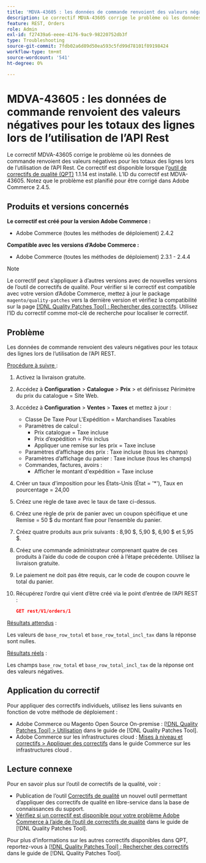 ```yaml
---
title: 'MDVA-43605 : les données de commande renvoient des valeurs négatives pour les totaux des lignes lors de l’utilisation de l’API Rest'
description: Le correctif MDVA-43605 corrige le problème où les données de commande renvoient des valeurs négatives pour les totaux des lignes lors de l’utilisation de l’API Rest. Ce correctif est disponible lorsque l’[Outil de correctifs de la qualité (QPT)](https://experienceleague.adobe.com/fr/docs/commerce-operations/tools/quality-patches-tool/quality-patches-tool-to-self-serve-quality-patches) 1.1.14 est installé. L’ID du correctif est MDVA-43605. Notez que le problème est planifié pour être corrigé dans Adobe Commerce 2.4.5.
feature: REST, Orders
role: Admin
exl-id: f27439a6-eeee-4176-9ac9-98220752db3f
type: Troubleshooting
source-git-commit: 7fdb02a6d89d50ea593c5fd99d78101f89198424
workflow-type: tm+mt
source-wordcount: '541'
ht-degree: 0%

---
```


# MDVA-43605 : les données de commande renvoient des valeurs négatives pour les totaux des lignes lors de l’utilisation de l’API Rest

Le correctif MDVA-43605 corrige le problème où les données de commande renvoient des valeurs négatives pour les totaux des lignes lors de l’utilisation de l’API Rest. Ce correctif est disponible lorsque l’[outil de correctifs de qualité (QPT)](https://experienceleague.adobe.com/fr/docs/commerce-operations/tools/quality-patches-tool/quality-patches-tool-to-self-serve-quality-patches) 1.1.14 est installé. L’ID du correctif est MDVA-43605. Notez que le problème est planifié pour être corrigé dans Adobe Commerce 2.4.5.

## Produits et versions concernés

**Le correctif est créé pour la version Adobe Commerce :**

* Adobe Commerce (toutes les méthodes de déploiement) 2.4.2

**Compatible avec les versions d’Adobe Commerce :**

* Adobe Commerce (toutes les méthodes de déploiement) 2.3.1 - 2.4.4

>[!NOTE]
>
>Le correctif peut s’appliquer à d’autres versions avec de nouvelles versions de l’outil de correctifs de qualité. Pour vérifier si le correctif est compatible avec votre version d’Adobe Commerce, mettez à jour le package `magento/quality-patches` vers la dernière version et vérifiez la compatibilité sur la page [[!DNL Quality Patches Tool] : Rechercher des correctifs](https://experienceleague.adobe.com/fr/docs/commerce-operations/tools/quality-patches-tool/quality-patches-tool-to-self-serve-quality-patches). Utilisez l’ID du correctif comme mot-clé de recherche pour localiser le correctif.

## Problème

Les données de commande renvoient des valeurs négatives pour les totaux des lignes lors de l’utilisation de l’API REST.

<u>Procédure à suivre </u> :

1. Activez la livraison gratuite.
1. Accédez à **Configuration** > **Catalogue** > **Prix** > et définissez Périmètre du prix du catalogue = Site Web.
1. Accédez à **Configuration** > **Ventes** > **Taxes** et mettez à jour :
   * Classe De Taxe Pour L&#39;Expédition = Marchandises Taxables
   * Paramètres de calcul :
      * Prix catalogue = Taxe incluse
      * Prix d’expédition = Prix inclus
      * Appliquer une remise sur les prix = Taxe incluse
   * Paramètres d’affichage des prix : Taxe incluse (tous les champs)
   * Paramètres d’affichage du panier : Taxe incluse (tous les champs)
   * Commandes, factures, avoirs :
      * Afficher le montant d&#39;expédition = Taxe incluse
1. Créer un taux d&#39;imposition pour les États-Unis (État = &#39;*&#39;), Taux en pourcentage = 24,00
1. Créez une règle de taxe avec le taux de taxe ci-dessus.
1. Créez une règle de prix de panier avec un coupon spécifique et une Remise = 50 $ du montant fixe pour l’ensemble du panier.
1. Créez quatre produits aux prix suivants : 8,90 $, 5,90 $, 6,90 $ et 5,95 $.
1. Créez une commande administrateur comprenant quatre de ces produits à l’aide du code de coupon créé à l’étape précédente. Utilisez la livraison gratuite.
1. Le paiement ne doit pas être requis, car le code de coupon couvre le total du panier.
1. Récupérez l’ordre qui vient d’être créé via le point d’entrée de l’API REST :

   ```json
   GET rest/V1/orders/1
   ```

<u>Résultats attendus</u> :

Les valeurs de `base_row_total` et `base_row_total_incl_tax` dans la réponse sont nulles.

<u>Résultats réels</u> :

Les champs `base_row_total` et `base_row_total_incl_tax` de la réponse ont des valeurs négatives.

## Application du correctif

Pour appliquer des correctifs individuels, utilisez les liens suivants en fonction de votre méthode de déploiement :

* Adobe Commerce ou Magento Open Source On-premise : [[!DNL Quality Patches Tool] > Utilisation](/help/tools/quality-patches-tool/usage.md) dans le guide de [!DNL Quality Patches Tool].
* Adobe Commerce sur les infrastructures cloud : [Mises à niveau et correctifs > Appliquer des correctifs](https://experienceleague.adobe.com/docs/commerce-cloud-service/user-guide/develop/upgrade/apply-patches.html?lang=fr) dans le guide Commerce sur les infrastructures cloud .

## Lecture connexe

Pour en savoir plus sur l’outil de correctifs de la qualité, voir :

* Publication de l’outil [Correctifs de qualité](https://experienceleague.adobe.com/fr/docs/commerce-operations/tools/quality-patches-tool/quality-patches-tool-to-self-serve-quality-patches) un nouvel outil permettant d’appliquer des correctifs de qualité en libre-service dans la base de connaissances du support.
* [Vérifiez si un correctif est disponible pour votre problème Adobe Commerce à l’aide de l’outil de correctifs de qualité](/help/tools/quality-patches-tool/patches-available-in-qpt/check-patch-for-magento-issue-with-magento-quality-patches.md) dans le guide de [!DNL Quality Patches Tool].

Pour plus d’informations sur les autres correctifs disponibles dans QPT, reportez-vous à [[!DNL Quality Patches Tool] : Rechercher des correctifs](https://experienceleague.adobe.com/tools/commerce-quality-patches/index.html?lang=fr) dans le guide de [!DNL Quality Patches Tool].
